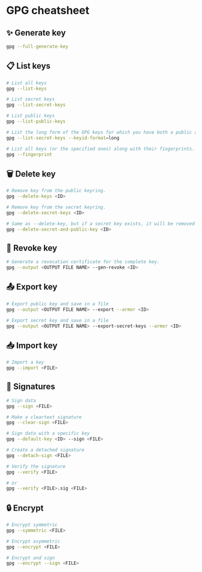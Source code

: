 # GPG cheatsheet

## :sparkles: Generate key

```bash
gpg --full-generate-key
```

## :clipboard: List keys

```bash
# List all keys
gpg --list-keys

# List secret keys
gpg --list-secret-keys

# List public keys
gpg --list-public-keys

# List the long form of the GPG keys for which you have both a public and private key.
gpg --list-secret-keys --keyid-format=long

# List all keys (or the specified ones) along with their fingerprints.
gpg --fingerprint
```

## :wastebasket: Delete key

```bash
# Remove key from the public keyring.
gpg --delete-keys <ID>

# Remove key from the secret keyring.
gpg --delete-secret-keys <ID>

# Same as --delete-key, but if a secret key exists, it will be removed first.
gpg --delete-secret-and-public-key <ID>
```

## :no_entry_sign: Revoke key

```bash
# Generate a revocation certificate for the complete key.
gpg --output <OUTPUT FILE NAME> --gen-revoke <ID>
```

## :outbox_tray: Export key

```bash
# Export public key and save in a file
gpg --output <OUTPUT FILE NAME> --export --armor <ID>

# Export secret key and save in a file
gpg --output <OUTPUT FILE NAME> --export-secret-keys --armor <ID>
```

## :inbox_tray: Import key

```bash
# Import a key
gpg --import <FILE>
```

## :lock_with_ink_pen: Signatures

```bash
# Sign data
gpg --sign <FILE>

# Make a cleartext signature
gpg --clear-sign <FILE>

# Sign data with a specific key
gpg --default-key <ID> --sign <FILE>

# Create a detached signature
gpg --detach-sign <FILE>

# Verify the signature
gpg --verify <FILE>

# or
gpg --verify <FILE>.sig <FILE>
```

## :lock: Encrypt

```bash
# Encrypt symmetric
gpg --symmetric <FILE>

# Encrypt asymmetric
gpg --encrypt <FILE>

# Encrypt and sign
gpg --encrypt --sign <FILE>
```
